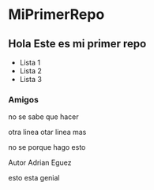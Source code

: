 # MiPrimerRepo

## Hola Este es mi primer repo

- Lista 1
- Lista 2
- Lista 3

### Amigos

no se sabe que hacer

otra linea
otar linea mas

no se porque hago esto

Autor Adrian Eguez

esto esta genial